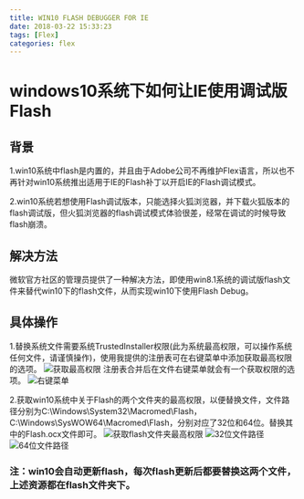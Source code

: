 ```yaml
---
title: WIN10 FLASH DEBUGGER FOR IE
date: 2018-03-22 15:33:23
tags: [Flex]
categories: flex
---
```


# windows10系统下如何让IE使用调试版Flash

<!-- more -->

## 背景
 1.win10系统中flash是内置的，并且由于Adobe公司不再维护Flex语言，所以也不再针对win10系统推出适用于IE的Flash补丁以开启IE的Flash调试模式。  

 2.win10系统若想使用Flash调试版本，只能选择火狐浏览器，并下载火狐版本的flash调试版，但火狐浏览器的flash调试模式体验很差，经常在调试的时候导致flash崩溃。

## 解决方法
 微软官方社区的管理员提供了一种解决方法，即使用win8.1系统的调试版flash文件来替代win10下的flash文件，从而实现win10下使用Flash Debug。

## 具体操作

 1.替换系统文件需要系统TrustedInstaller权限(此为系统最高权限，可以操作系统任何文件，请谨慎操作)，使用我提供的注册表可在右键菜单中添加获取最高权限的选项。
![获取最高权限](./getpower.png)
 注册表合并后在文件右键菜单就会有一个获取权限的选项。
![右键菜单](./右键菜单.png)

 2.获取win10系统中关于Flash的两个文件夹的最高权限，以便替换文件，文件路径分别为C:\Windows\System32\Macromed\Flash，C:\Windows\SysWOW64\Macromed\Flash，分别对应了32位和64位。替换其中的Flash.ocx文件即可。
![获取flash文件夹最高权限](./getpower1.png)
![32位文件路径](./32flashsrc.png)
![64位文件路径](./64flashsrc.png)

### 注：win10会自动更新flash，每次flash更新后都要替换这两个文件，上述资源都在flash文件夹下。
